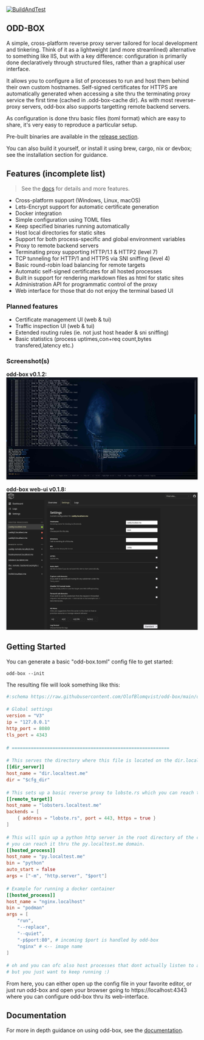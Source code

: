 [![BuildAndTest](https://github.com/OlofBlomqvist/odd-box/actions/workflows/BuildAndTest.yml/badge.svg)](https://github.com/OlofBlomqvist/odd-box/actions/workflows/BuildAndTest.yml)

## ODD-BOX

A simple, cross-platform reverse proxy server tailored for local development and tinkering. Think of it as a lightweight (and more streamlined) alternative to something like IIS, but with a key difference: configuration is primarily done declaratively through structured files, rather than a graphical user interface.

It allows you to configure a list of processes to run and host them behind their own custom hostnames. Self-signed certificates for HTTPS are automatically generated when accessing a site thru the terminating proxy service the first time (cached in .odd-box-cache dir). As with most reverse-proxy servers, odd-box also supports targetting remote backend servers.

As configuration is done thru basic files (toml format) which are easy to share, it's very easy to reproduce a particular setup.

Pre-built binaries are available in the [release section](https://github.com/OlofBlomqvist/odd-box/releases).

You can also build it yourself, or install it using brew, cargo, nix or devbox; see the installation section for guidance.

## Features (incomplete list)

> See the [docs](https://odd-box.cruma.io) for details and more features.

- Cross-platform support (Windows, Linux, macOS)
- Lets-Encrypt support for automatic certificate generation
- Docker integration
- Simple configuration using TOML files
- Keep specified binaries running automatically
- Host local directories for static sites
- Support for both process-specific and global environment variables
- Proxy to remote backend servers
- Terminating proxy supporting HTTP/1.1 & HTTP2 (level 7)
- TCP tunneling for HTTP/1 and HTTPS via SNI sniffing (level 4)
- Basic round-robin load balancing for remote targets
- Automatic self-signed certificates for all hosted processes
- Built in support for rendering markdown files as html for static sites
- Administration API for programmatic control of the proxy
- Web interface for those that do not enjoy the terminal based UI

### Planned features

- Certificate management UI (web & tui)
- Traffic inspection UI (web & tui)
- Extended routing rules (ie. not just host header & sni sniffing)
- Basic statistics (process uptimes,con+req count,bytes transfered,latency etc.)

### Screenshot(s)

**odd-box v0.1.2:**
![Screenshot of oddbox v0.1.2](/screenshot.jpg)

**odd-box web-ui v0.1.8:**
![Screenshot of oddbox v0.1.8](/webui-screenshot.jpg)



## Getting Started

You can generate a basic "odd-box.toml" config file to get started:
```
odd-box --init 
```

The resulting file will look something like this:
```toml
#:schema https://raw.githubusercontent.com/OlofBlomqvist/odd-box/main/odd-box-schema-v3.0.json

# Global settings
version = "V3"
ip = "127.0.0.1" 
http_port = 8080        
tls_port = 4343        

# ==========================================================

# This serves the directory where this file is located on the dir.localtest.me domain.
[[dir_server]]
host_name = "dir.localtest.me"
dir = "$cfg_dir"

# This sets up a basic reverse proxy to lobste.rs which you can reach thru the lobsters.localtest.me domain
[[remote_target]] 
host_name = "lobsters.localtest.me" 
backends = [ 
    { address = "lobste.rs", port = 443, https = true }
]

# This will spin up a python http server in the root directory of the config file (where this file is) -
# you can reach it thru the py.localtest.me domain.
[[hosted_process]]
host_name = "py.localtest.me"
bin = "python"
auto_start = false
args = ["-m", "http.server", "$port"] 

# Example for running a docker container
[[hosted_process]]
host_name = "nginx.localhost"
bin = "podman"
args = [ 
    "run",
    "--replace",
    "--quiet", 
    "-p$port:80", # incoming $port is handled by odd-box
    "nginx" # <-- image name
]

# oh and you can ofc also host processes that dont actually listen to a port
# but you just want to keep running :)

```

From here, you can either open up the config file in your favorite editor, or just run odd-box and open your browser going to https://localhost:4343 where you can configure odd-box thru its web-interface.

## Documentation

For more in depth guidance on using odd-box, see the [documentation](https://odd-box.cruma.io).
